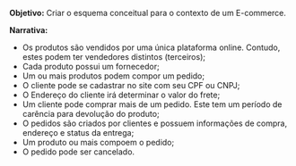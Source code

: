 **Objetivo:**
Criar o esquema conceitual para o contexto de um E-commerce.

**Narrativa:**
- Os produtos são vendidos por uma única plataforma online. Contudo, estes podem ter vendedores distintos (terceiros);
- Cada produto possui um fornecedor;
- Um ou mais produtos podem compor um pedido;
- O cliente pode se cadastrar no site com seu CPF ou CNPJ;
- O Endereço do cliente irá determinar o valor do frete;
- Um cliente pode comprar mais de um pedido. Este tem um período de carência para devolução do produto;
- O pedidos são criados por clientes e possuem informações de compra, endereço e status da entrega;
- Um produto ou mais compoem o pedido;
- O pedido pode ser cancelado.

